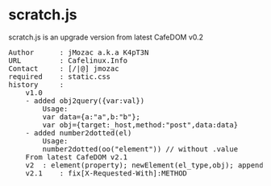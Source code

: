 # scratch.js

scratch.js is an upgrade version from latest CafeDOM v0.2
<pre>
Author 		: jMozac a.k.a K4pT3N  
URL			: Cafelinux.Info  
Contact		: [/|@] jmozac  
required 	: static.css  
history		:  
	v1.0  
	- added obj2query({var:val})  
		Usage:  
		var data={a:"a",b:"b"};  
  		var obj={target:_host,method:"post",data:data}	
  	- added number2dotted(el)
  		Usage:
  		number2dotted(oo("element")) // without .value
  	From latest CafeDOM v2.1
	v2	: element(property); newElement(el_type,obj); append(el_parent,el_child,position); oo(@elementsName);
	v2.1	: fix[X-Requested-With]:METHOD
</pre>

